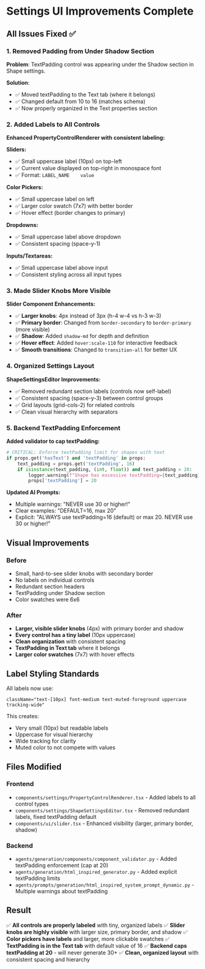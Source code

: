 # Settings UI Improvements Complete

## All Issues Fixed ✅

### 1. **Removed Padding from Under Shadow Section**
**Problem**: TextPadding control was appearing under the Shadow section in Shape settings.

**Solution**:
- ✅ Moved textPadding to the Text tab (where it belongs)
- ✅ Changed default from 10 to 16 (matches schema)
- ✅ Now properly organized in the Text properties section

### 2. **Added Labels to All Controls**
**Enhanced PropertyControlRenderer with consistent labeling:**

**Sliders:**
- ✅ Small uppercase label (10px) on top-left
- ✅ Current value displayed on top-right in monospace font
- ✅ Format: `LABEL_NAME    value`

**Color Pickers:**
- ✅ Small uppercase label on left
- ✅ Larger color swatch (7x7) with better border
- ✅ Hover effect (border changes to primary)

**Dropdowns:**
- ✅ Small uppercase label above dropdown
- ✅ Consistent spacing (space-y-1)

**Inputs/Textareas:**
- ✅ Small uppercase label above input
- ✅ Consistent styling across all input types

### 3. **Made Slider Knobs More Visible**
**Slider Component Enhancements:**
- ✅ **Larger knobs**: 4px instead of 3px (h-4 w-4 vs h-3 w-3)
- ✅ **Primary border**: Changed from `border-secondary` to `border-primary` (more visible)
- ✅ **Shadow**: Added `shadow-md` for depth and definition
- ✅ **Hover effect**: Added `hover:scale-110` for interactive feedback
- ✅ **Smooth transitions**: Changed to `transition-all` for better UX

### 4. **Organized Settings Layout**
**ShapeSettingsEditor Improvements:**
- ✅ Removed redundant section labels (controls now self-label)
- ✅ Consistent spacing (space-y-3) between control groups
- ✅ Grid layouts (grid-cols-2) for related controls
- ✅ Clean visual hierarchy with separators

### 5. **Backend TextPadding Enforcement**
**Added validator to cap textPadding:**
```python
# CRITICAL: Enforce textPadding limit for shapes with text
if props.get('hasText') and 'textPadding' in props:
    text_padding = props.get('textPadding', 16)
    if isinstance(text_padding, (int, float)) and text_padding > 20:
        logger.warning(f"Shape has excessive textPadding={text_padding}, capping at 20")
        props['textPadding'] = 20
```

**Updated AI Prompts:**
- Multiple warnings: "NEVER use 30 or higher!"
- Clear examples: "DEFAULT=16, max 20"
- Explicit: "ALWAYS use textPadding=16 (default) or max 20. NEVER use 30 or higher!"

## Visual Improvements

### Before
- Small, hard-to-see slider knobs with secondary border
- No labels on individual controls
- Redundant section headers
- TextPadding under Shadow section
- Color swatches were 6x6

### After
- **Larger, visible slider knobs** (4px) with primary border and shadow
- **Every control has a tiny label** (10px uppercase)
- **Clean organization** with consistent spacing
- **TextPadding in Text tab** where it belongs
- **Larger color swatches** (7x7) with hover effects

## Label Styling Standards

All labels now use:
```tsx
className="text-[10px] font-medium text-muted-foreground uppercase tracking-wide"
```

This creates:
- Very small (10px) but readable labels
- Uppercase for visual hierarchy
- Wide tracking for clarity
- Muted color to not compete with values

## Files Modified

### Frontend
- `components/settings/PropertyControlRenderer.tsx` - Added labels to all control types
- `components/settings/ShapeSettingsEditor.tsx` - Removed redundant labels, fixed textPadding default
- `components/ui/slider.tsx` - Enhanced visibility (larger, primary border, shadow)

### Backend
- `agents/generation/components/component_validator.py` - Added textPadding enforcement (cap at 20)
- `agents/generation/html_inspired_generator.py` - Added explicit textPadding limits
- `agents/prompts/generation/html_inspired_system_prompt_dynamic.py` - Multiple warnings about textPadding

## Result

✅ **All controls are properly labeled** with tiny, organized labels
✅ **Slider knobs are highly visible** with larger size, primary border, and shadow
✅ **Color pickers have labels** and larger, more clickable swatches
✅ **TextPadding is in the Text tab** with default value of 16
✅ **Backend caps textPadding at 20** - will never generate 30+
✅ **Clean, organized layout** with consistent spacing and hierarchy


